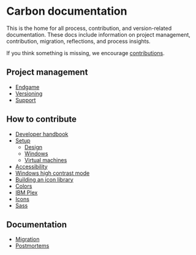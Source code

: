 # Carbon documentation

This is the home for all process, contribution, and version-related documentation. These docs include information on project
management, contribution, migration, reflections, and process insights.

If you think something is missing, we encourage [contributions](#how-to-contribute).

## Project management

- [Endgame](/project-management/endgame.md)
- [Versioning](/project-management/versioning.md)
- [Support](/project-management/support.md)

## How to contribute

- [Developer handbook](/contributing/developer-handbook.md)
- [Setup](/contributing/setup)
  - [Design](/contributing/setup/design.md)
  - [Windows](/contributing/setup/windows.md)
  - [Virtual machines](/contributing/setup/virtual-machines.md)
- [Accessibility](/contributing/accessibility.md)
- [Windows high contrast mode](/contributing/on-windows-hcm-support.md)
- [Building an icon library](/contributing/building-an-icon-library.md)
- [Colors](/contributing/colors.md)
- [IBM Plex](/contributing/ibm-plex.md)
- [Icons](/contributing/icons.md)
- [Sass](/contributing/sass.md)

## Documentation

- [Migration](/migration)
- [Postmortems](/postmortems)
